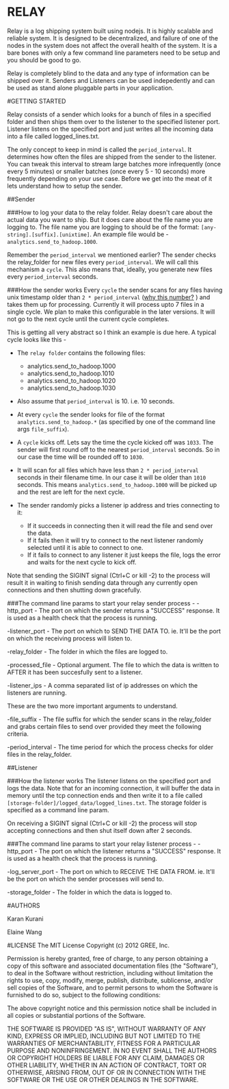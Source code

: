 RELAY
=====

Relay is a log shipping system built using nodejs. It is highly scalable and reliable system. It is designed to be decentralized, and failure of one of the nodes in the system does not affect the overall health of the system. It is a bare bones with only a few command line parameters need to be setup and you should be good to go.

Relay is completely blind to the data and any type of information can be shipped over it. Senders and Listeners can be used indepedently and can be used as stand alone pluggable parts in your application.

#GETTING STARTED

Relay consists of a sender which looks for a bunch of files in a specified folder and then ships them over to the listener to the specified listener port. Listener listens on the specified port and just writes all the incoming data into a file called logged_lines.txt.

The only concept to keep in mind is called the `period_interval`. It determines how often the files are shipped from the sender to the listener. You can tweak this interval to stream large batches more infrequently (once every 5 minutes) or smaller batches (once every 5 - 10 seconds) more frequently depending on your use case. Before we get into the meat of it lets understand how to setup the sender.

##Sender

###How to log your data to the relay folder.
Relay doesn't care about the actual data you want to ship. But it does care about the file name you are logging to. The file name you are logging to should be of the format: `[any-string].[suffix].[unixtime]`. An example file would be - ` analytics.send_to_hadoop.1000 `.

Remember the `period_interval` we mentioned earlier? The sender checks the relay_folder for new files every `period_interval`. We will call this mechanism a `cycle`. This also means that, ideally, you generate new files every `period_interval` seconds.

###How the sender works
Every `cycle` the sender scans for any files having unix timestamp older than `2 * period_interval` ([why this number?](relay/docs/why_period_interval.md) ) and takes them up for processing. Currently it will process upto 7 files in a single cycle. We plan to make this configurable in the later versions. It will not go to the next cycle until the current cycle completes.

This is getting all very abstract so I think an example is due here.
A typical cycle looks like this -

+ The `relay folder` contains the following files:
    * analytics.send_to_hadoop.1000
    * analytics.send_to_hadoop.1010
    * analytics.send_to_hadoop.1020
    * analytics.send_to_hadoop.1030

+ Also assume that `period_interval` is 10. i.e. 10 seconds.
+ At every `cycle` the sender looks for file of the format `analytics.send_to_hadoop.*` (as specified by one of the command line args `file_suffix`).
+ A `cycle` kicks off. Lets say the time the cycle kicked off was `1033`. The sender will first round off to the nearest `period_interval` seconds. So in our case the time will be rounded off to `1030`.
+ It will scan for all files which have less than `2 * period_interval` seconds in their filename time. In our case it will be older than `1010` seconds. This means `analytics.send_to_hadoop.1000` will be picked up and the rest are left for the next cycle.
+ The sender randomly picks a listener ip address and tries connecting to it:
    * If it succeeds in connecting then it will read the file and send over the data.
    * If it fails then it will try to connect to the next listener randomly selected until it is able to connect to one.
    * If it fails to connect to any listener it just keeps the file, logs the error and waits for the next cycle to kick off.


Note that sending the SIGINT signal (Ctrl+C or kill -2) to the process will result it in waiting to finish sending data through any currently open connections and then shutting down gracefully.

###The command line params to start your relay sender process -
-http_port - The port on which the sender returns a "SUCCESS" response. It is used as a health check that the process is running.

-listener_port - The port on which to SEND THE DATA TO. ie. It'll be the port on which the receiving process will listen to.

-relay_folder - The folder in which the files are logged to.

-processed_file - Optional argument. The file to which the data is written to AFTER it has been succesfully sent to a listener.

-listener_ips - A comma separated list of ip addresses on which the listeners are running.

These are the two more important arguments to understand.

-file\_suffix - The file suffix for which the sender scans in the relay_folder and grabs certain files to send over provided they meet the following criteria.

-period\_interval - The time period for which the process checks for older files in the relay_folder.

##Listener

###How the listener works
The listener listens on the specified port and logs the data. Note that for an incoming connection, it will buffer the data in memory until the tcp connection ends and then write it to a file called `[storage-folder]/logged_data/logged_lines.txt`. The storage folder is specified as a command line param.

On receiving a SIGINT signal (Ctrl+C or kill -2) the process will stop accepting connections and then shut itself down after 2 seconds.

###The command line params to start your relay listener process -
-http_port - The port on which the listener returns a "SUCCESS" response. It is used as a health check that the process is running.

-log_server_port - The port on which to RECEIVE THE DATA FROM. ie. It'll be the port on which the sender processes will send to.

-storage_folder - The folder in which the data is logged to.

#AUTHORS

Karan Kurani

Elaine Wang

#LICENSE
The MIT License Copyright (c) 2012 GREE, Inc.

Permission is hereby granted, free of charge, to any person obtaining a copy of this software and associated documentation files (the "Software"), to deal in the Software without restriction, including without limitation the rights to use, copy, modify, merge, publish, distribute, sublicense, and/or sell copies of the Software, and to permit persons to whom the Software is furnished to do so, subject to the following conditions:

The above copyright notice and this permission notice shall be included in all copies or substantial portions of the Software.

THE SOFTWARE IS PROVIDED "AS IS", WITHOUT WARRANTY OF ANY KIND, EXPRESS OR IMPLIED, INCLUDING BUT NOT LIMITED TO THE WARRANTIES OF MERCHANTABILITY, FITNESS FOR A PARTICULAR PURPOSE AND NONINFRINGEMENT. IN NO EVENT SHALL THE AUTHORS OR COPYRIGHT HOLDERS BE LIABLE FOR ANY CLAIM, DAMAGES OR OTHER LIABILITY, WHETHER IN AN ACTION OF CONTRACT, TORT OR OTHERWISE, ARISING FROM, OUT OF OR IN CONNECTION WITH THE SOFTWARE OR THE USE OR OTHER DEALINGS IN THE SOFTWARE.